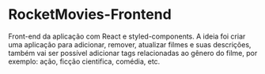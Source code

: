 # RocketMovies-Frontend

Front-end da aplicação com React e styled-components. A ideia foi criar uma aplicação para adicionar, remover, atualizar filmes e suas descrições, também vai ser possível adicionar tags relacionadas ao gênero do filme, por exemplo: ação, ficção cientifica, comédia, etc.
